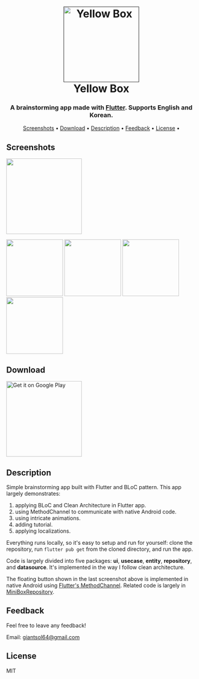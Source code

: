 <h1 align="center">
  <br>
  <a href=""><img src="https://user-images.githubusercontent.com/4879766/86593020-75942500-bfcf-11ea-8980-a96d5e6ba472.png" alt="Yellow Box" width="200"></a>
  <br>
  Yellow Box
  <br>
</h1>

<h3 align="center">A brainstorming app made with <a href="https://flutter.dev" target="_blank">Flutter</a>. Supports English and Korean.</h3>

<p align="center">
  <a href="#screenshots">Screenshots</a> •
  <a href="#download">Download</a> •
  <a href="#description">Description</a> •
  <a href="#feedback">Feedback</a> •
  <a href="#license">License</a> •
</p>

## Screenshots

<img src="https://user-images.githubusercontent.com/4879766/87249466-3ddb2080-c49a-11ea-85b6-c8d17bd478c5.gif" width="200" />

<p float="left">
  <img src="https://user-images.githubusercontent.com/4879766/86593214-c4da5580-bfcf-11ea-8b07-0e70cfe20414.png" width="150" />
  <img src="https://user-images.githubusercontent.com/4879766/86593253-d4f23500-bfcf-11ea-91ea-942deac11906.png" width="150" /> 
  <img src="https://user-images.githubusercontent.com/4879766/86593296-ea675f00-bfcf-11ea-8484-ef705abc96ea.png" width="150" />
  <img src="https://user-images.githubusercontent.com/4879766/86593305-edfae600-bfcf-11ea-85d6-88638088fc73.png" width="150" />
</p>

## Download

<a href='https://play.google.com/store/apps/details?id=com.giantsol.yellow_box'>
  <img alt='Get it on Google Play' src='https://play.google.com/intl/en_us/badges/images/generic/en_badge_web_generic.png' width='200'/>
</a>

## Description

Simple brainstorming app built with Flutter and BLoC pattern. This app largely demonstrates:

1. applying BLoC and Clean Architecture in Flutter app.
2. using MethodChannel to communicate with native Android code.
3. using intricate animations.
4. adding tutorial.
5. applying localizations.

Everything runs locally, so it's easy to setup and run for yourself: clone the repository, run ```flutter pub get``` from the cloned directory, and run the app.

Code is largely divided into five packages: **ui**, **usecase**, **entity**, **repository**, and **datasource**. It's implemented in the way I follow clean architecture.

The floating button shown in the last screenshot above is implemented in native Android using [Flutter's MethodChannel](https://flutter.dev/docs/development/platform-integration/platform-channels). Related code is largely in [MiniBoxRepository](https://github.com/giantsol/Yellow-Box/blob/master/lib/repository/MiniBoxRepository.dart).

## Feedback

Feel free to leave any feedback!

Email: giantsol64@gmail.com

## License

MIT
